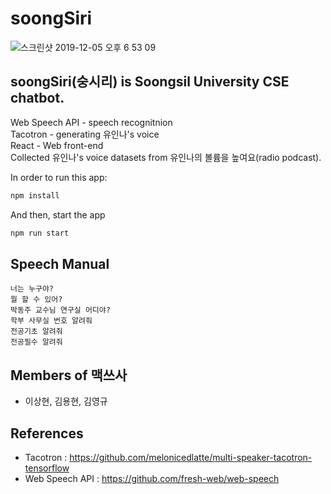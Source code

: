 # soongSiri
![스크린샷 2019-12-05 오후 6 53 09](https://user-images.githubusercontent.com/39911797/70226717-a6d81880-1794-11ea-9132-380cc4f1a6a2.png)
## soongSiri(숭시리) is Soongsil University CSE chatbot.
Web Speech API - speech recognitnion <br>
Tacotron - generating 유인나's voice <br>
React - Web front-end <br>
Collected 유인나's voice datasets from 유인나의 볼륨을 높여요(radio podcast).<br>

In order to run this app:

```js
npm install
```

And then, start the app

```js
npm run start
```

## Speech Manual
```
너는 누구야?
뭘 할 수 있어?
박동주 교수님 연구실 어디야?
학부 사무실 번호 알려줘
전공기초 알려줘
전공필수 알려줘
```
## Members of 맥쓰사
* 이상현, 김용현, 김영규
## References
* Tacotron : https://github.com/melonicedlatte/multi-speaker-tacotron-tensorflow
* Web Speech API : https://github.com/fresh-web/web-speech
